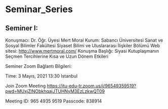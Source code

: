 # Seminar_Series

## Seminer I:

Konuşmacı: Dr. Öğr. Üyesi Mert Moral 
Kurum: Sabancı Üniversitesi Sanat ve Sosyal Bilimler Fakültesi Siyaset Bilimi ve Uluslararası İlişkiler Bölümü 
Web sitesi: http://www.mertmoral.com/ 
Konuşma Başlığı: Siyasi Kutuplaşmanın Seçmen Tercihlerine Kısa ve Uzun Dönem Etkileri 

Seminer Zoom Bağlantı Bilgileri: 

Time: 3 Mayıs, 2021 13:30 Istanbul 

Join Zoom Meeting 
https://itu-edu-tr.zoom.us/j/96549359519?pwd=MUxjZlNObkhqajJTUHNyM3EzLzkwQT09

Meeting ID: 965 4935 9519 
Passcode: 838914 
